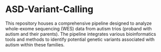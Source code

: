 # ASD-Variant-Calling
This repository houses a comprehensive pipeline designed to analyze whole-exome sequencing (WES) data from autism trios (proband with autism and their parents). The pipeline integrates various bioinformatics tools and methods to identify potential genetic variants associated with autism within these families.
